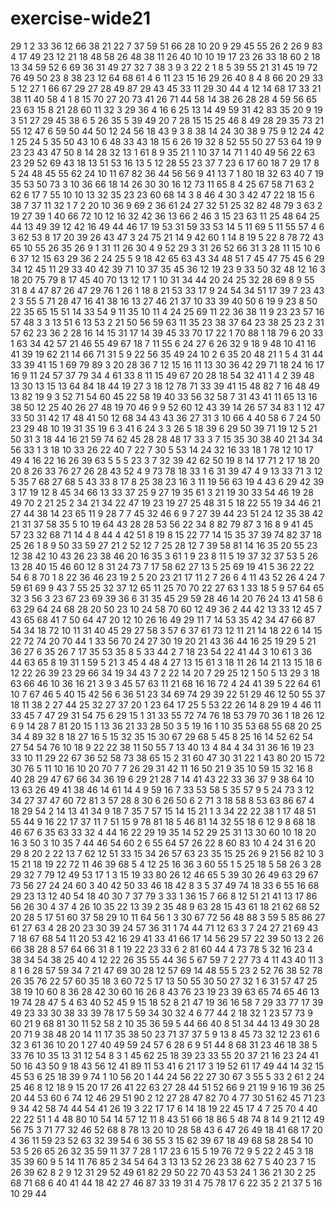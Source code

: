 # exercise-wide21
29
1
2
33
36
12
66
38
21
22
7
37
59
51
66
28
10
20
9
29
45
55
26
2
26
9
83
4
17
49
23
12
21
18
48
58
26
48
38
11
26
40
10
10
19
17
23
26
33
18
60
2
18
13
34
59
52
6
69
36
31
49
27
32
7
38
3
9
3
22
2
1
8
5
39
55
21
31
45
19
72
76
49
50
23
8
38
23
12
64
68
61
4
6
11
23
15
16
29
26
40
8
4
8
66
20
29
33
5
12
27
1
66
67
29
27
28
49
87
29
43
45
33
11
29
30
44
4
12
14
68
17
33
21
38
11
40
58
4
1
8
15
70
27
20
73
41
26
71
44
58
14
38
26
28
28
4
59
56
65
23
63
15
8
21
28
60
11
32
3
29
36
4
16
6
25
13
14
49
59
31
42
83
35
20
9
19
3
51
27
29
45
38
6
5
26
35
5
39
49
20
7
28
15
15
25
46
8
49
28
29
35
73
21
55
12
47
6
59
50
44
50
12
24
56
18
43
9
3
8
38
14
24
30
38
9
75
9
12
24
42
1
25
24
5
35
50
43
10
6
48
33
43
18
15
6
26
19
32
8
52
55
50
27
53
64
19
9
23
23
43
47
50
8
14
28
32
13
1
61
8
9
35
21
1
10
37
14
71
1
40
49
56
22
63
23
29
52
69
43
18
13
51
53
16
13
5
12
28
55
23
37
7
23
6
17
60
18
7
29
17
8
5
24
48
45
55
62
24
10
11
67
82
36
44
56
56
9
41
13
7
1
80
18
32
63
40
7
19
35
53
50
73
3
10
36
66
18
14
26
30
30
16
12
73
11
65
8
4
25
67
58
71
63
2
62
6
17
7
55
10
10
13
32
35
23
23
60
68
14
3
8
46
4
30
3
42
47
22
18
15
6
38
7
37
11
32
1
7
2
20
10
36
9
69
2
36
61
24
27
32
51
25
32
82
48
79
3
63
2
19
27
39
1
40
66
72
10
12
16
32
42
36
13
66
2
46
3
15
23
63
11
25
48
64
25
44
13
49
39
12
42
16
49
44
46
17
19
53
31
59
33
53
14
5
11
69
5
11
55
57
4
6
3
62
53
8
17
20
39
26
43
47
3
24
75
21
14
9
42
60
1
14
8
19
5
22
8
78
72
43
65
10
55
26
35
26
9
1
31
11
26
30
4
9
52
29
3
31
26
52
66
31
3
28
11
15
10
6
6
37
12
15
63
29
36
2
24
25
5
9
18
42
65
63
43
34
48
51
7
45
47
75
45
6
29
34
12
45
11
29
33
40
42
39
71
10
37
35
45
36
12
19
23
9
33
50
32
48
12
16
3
18
20
75
79
8
17
45
40
70
13
12
17
1
10
31
34
44
20
24
25
32
28
69
8
9
55
31
8
4
47
87
26
47
29
76
1
26
1
18
8
21
53
33
17
9
24
54
34
51
17
39
7
23
43
2
3
55
5
71
28
47
16
41
38
16
13
27
46
21
37
10
33
39
40
50
6
19
9
23
8
50
22
35
65
15
51
14
33
54
9
11
35
10
11
4
24
25
69
11
22
36
38
11
9
23
23
57
16
57
48
3
3
13
51
6
13
53
2
21
50
56
59
63
11
35
23
38
37
64
23
38
25
23
2
31
57
62
23
36
2
28
16
14
15
31
17
14
39
45
33
70
17
22
1
70
88
1
18
79
6
20
33
1
63
34
42
57
21
46
55
49
67
18
7
11
55
6
24
27
6
26
32
9
18
9
48
10
41
16
41
39
19
62
21
14
66
71
31
5
9
22
56
35
49
24
10
2
6
35
20
48
21
1
5
4
31
44
33
39
41
15
1
69
79
89
3
20
28
36
7
12
15
16
11
13
30
36
42
29
71
18
24
16
17
16
9
11
24
57
37
79
34
4
61
33
8
11
15
49
67
20
28
18
54
32
41
1
4
2
39
48
13
30
13
15
13
64
84
18
44
19
27
3
18
12
78
71
33
39
41
15
48
82
7
16
48
49
13
82
19
9
3
52
71
54
60
45
22
58
19
40
33
56
32
58
7
31
43
41
11
65
13
16
38
50
12
25
40
26
27
48
19
70
46
9
9
52
60
12
43
39
14
26
57
34
83
1
12
47
33
50
31
42
17
48
41
50
12
68
34
43
43
36
27
31
3
10
66
4
40
58
6
7
24
50
23
29
48
10
19
31
35
19
6
3
41
6
24
3
3
26
5
18
39
6
29
50
39
71
19
12
5
21
50
31
3
18
44
16
21
59
74
62
45
28
28
48
17
33
3
7
15
35
30
38
40
21
34
34
56
33
1
3
18
10
33
26
22
40
7
22
7
30
5
53
14
24
32
16
33
18
1
78
12
10
17
49
4
16
22
16
26
39
63
5
5
5
23
3
7
32
39
42
62
50
19
8
14
17
71
2
17
18
20
20
8
26
33
76
27
26
28
43
52
4
9
73
78
18
33
1
6
31
39
47
4
9
13
33
71
3
12
5
35
7
68
27
68
5
43
33
8
17
8
25
38
23
16
3
11
19
56
63
19
4
43
6
29
42
39
3
17
19
12
8
45
34
66
13
33
37
25
9
27
19
35
61
3
21
19
30
33
54
46
19
28
49
70
2
21
25
2
34
21
34
22
47
19
23
19
27
25
48
31
5
18
22
55
19
34
46
21
27
44
38
14
23
65
11
9
28
7
7
45
32
46
6
9
7
27
39
44
23
51
24
12
35
38
42
21
31
37
58
35
5
10
19
64
43
28
28
53
56
22
34
8
82
79
87
3
16
8
9
41
45
57
23
32
68
71
14
4
8
44
4
42
51
8
19
8
15
22
77
14
15
35
37
39
74
82
37
18
25
26
1
8
9
50
33
59
27
21
2
52
12
7
25
28
12
7
39
58
81
14
16
35
20
55
23
12
38
42
10
43
26
23
38
46
20
16
35
3
61
1
9
23
8
11
5
19
37
32
37
53
5
26
13
28
40
15
46
60
12
8
31
24
73
7
17
58
62
27
13
5
25
69
19
41
5
36
22
22
54
6
8
70
1
8
22
36
46
23
19
2
5
20
23
21
17
11
2
7
26
6
4
11
43
52
26
4
24
7
59
61
69
9
43
7
55
25
32
37
12
65
11
25
70
70
22
27
63
1
33
18
5
9
57
64
65
32
3
56
3
23
67
23
69
39
36
6
31
35
45
29
59
28
46
14
20
76
24
13
41
58
6
63
29
64
24
68
28
20
50
23
10
24
58
70
60
12
49
36
2
44
42
13
33
12
45
7
43
65
68
41
7
50
64
47
20
12
10
26
16
49
29
11
7
14
53
35
42
34
47
66
87
54
34
18
72
10
11
31
40
45
29
27
58
3
57
6
37
61
73
12
11
21
14
18
22
6
14
15
22
72
74
20
70
44
1
33
56
70
24
27
30
19
20
21
43
36
44
16
25
19
29
5
21
36
27
6
35
26
7
17
35
53
35
8
5
33
44
2
7
18
23
54
22
41
44
3
10
61
3
36
44
63
65
8
19
31
1
59
5
21
3
45
4
48
4
27
13
15
61
3
18
11
26
14
21
13
15
18
6
12
22
26
39
23
29
66
34
19
34
43
7
2
22
14
20
7
29
25
12
1
50
5
13
29
3
18
63
66
46
10
36
16
21
3
9
3
45
57
63
11
21
68
16
16
72
4
24
41
39
5
22
64
61
10
7
67
46
5
40
15
42
56
6
36
51
23
34
69
74
29
39
22
51
29
46
12
50
55
37
18
11
38
2
27
44
25
32
27
37
20
1
23
64
17
25
5
53
22
26
14
8
29
19
4
46
11
33
45
7
47
29
31
54
75
6
29
15
1
31
33
55
72
74
76
18
53
79
70
36
1
18
26
12
6
9
14
28
7
81
20
15
1
13
36
21
33
28
50
3
5
19
16
1
10
35
53
68
55
68
20
25
34
4
89
32
8
18
27
16
5
15
32
35
15
30
67
29
68
5
45
8
25
16
14
52
62
54
27
54
54
76
10
18
9
22
22
38
11
50
55
7
13
40
13
4
84
4
34
31
36
16
19
23
33
10
11
29
22
67
36
52
58
73
38
65
15
2
31
60
47
30
31
22
1
43
80
20
15
72
30
76
5
11
10
16
10
20
70
7
7
26
29
31
42
11
16
50
21
9
35
10
59
15
32
16
8
40
28
29
47
67
66
34
36
19
6
29
21
28
7
14
41
43
22
33
36
37
9
38
64
10
13
63
26
49
41
38
46
14
61
14
4
9
59
16
7
33
53
58
5
35
57
9
5
24
73
3
12
34
27
37
47
60
72
81
3
57
28
8
30
6
26
50
6
2
71
3
18
58
8
53
63
86
67
4
18
29
54
2
14
13
41
34
9
18
7
35
7
57
15
14
15
21
1
3
34
22
22
38
1
17
48
51
55
44
9
16
22
17
37
11
7
51
15
9
78
81
18
5
46
81
14
32
55
18
6
12
9
8
68
18
46
67
6
35
63
33
32
4
44
16
22
29
19
35
14
52
29
25
31
13
30
60
10
18
20
16
3
50
3
10
35
7
44
46
54
60
2
6
55
64
57
26
22
8
60
83
10
4
24
31
6
20
29
8
20
2
22
13
7
62
12
51
33
15
34
26
57
63
23
35
15
25
26
9
21
56
82
10
3
15
21
18
19
22
72
11
46
39
68
5
4
12
25
16
36
3
60
55
1
5
25
18
5
58
26
3
28
29
32
7
79
12
49
53
17
1
3
15
19
33
80
26
12
46
65
5
39
30
26
49
63
29
67
73
56
27
24
24
60
3
40
42
50
33
46
18
42
8
3
5
37
49
74
18
33
6
55
16
68
29
23
13
12
40
54
18
40
30
7
37
79
3
33
1
36
15
7
66
8
12
51
21
41
13
17
86
56
26
30
4
37
4
26
10
35
22
13
39
2
35
48
9
63
28
15
43
61
18
21
62
68
52
20
28
5
17
51
60
37
58
29
10
11
64
56
1
3
30
67
72
56
48
88
3
59
5
85
86
27
61
27
63
4
28
20
23
30
39
24
57
36
31
1
74
44
71
12
63
3
7
24
27
21
69
43
7
18
67
68
54
11
20
53
42
16
29
41
33
41
66
17
14
56
29
57
22
39
50
13
2
26
66
38
28
8
57
64
66
31
8
1
19
22
23
33
6
2
81
60
44
4
73
78
5
32
16
23
4
38
34
54
38
25
40
4
12
22
26
35
55
44
36
5
67
59
7
2
27
73
4
11
43
40
11
3
8
1
6
28
57
59
34
7
21
47
69
30
28
12
57
69
14
48
55
5
23
2
52
76
38
52
78
26
35
76
22
57
60
35
18
3
60
72
5
17
13
50
55
30
50
27
32
1
6
31
57
47
25
38
19
10
60
8
36
28
42
30
60
16
26
8
43
76
23
19
23
39
63
65
74
65
46
13
19
74
28
47
5
4
63
40
52
45
9
15
18
52
8
21
47
19
36
16
58
7
29
33
77
17
39
49
23
33
30
38
33
39
78
17
5
59
34
30
32
4
6
77
44
2
18
32
1
23
57
73
9
60
21
9
68
81
30
11
52
58
2
10
35
36
59
5
44
66
40
8
51
34
44
13
49
30
28
20
71
9
38
48
20
14
11
17
35
38
50
23
71
37
37
5
9
13
8
45
73
32
12
23
61
6
32
3
61
36
10
20
1
27
40
49
59
24
57
6
28
6
9
51
44
8
68
31
23
46
18
38
5
33
76
10
35
13
31
12
54
8
3
1
45
62
25
18
39
23
33
55
20
37
21
16
23
24
41
50
16
43
50
9
18
43
56
12
41
89
11
53
41
6
21
17
3
19
52
61
17
49
44
14
32
15
45
53
6
25
18
39
9
74
1
10
56
20
1
44
24
56
22
27
30
67
3
55
5
33
2
61
2
24
25
46
8
12
18
9
15
20
17
26
41
22
63
27
28
44
51
52
66
9
21
19
9
16
19
36
25
20
44
53
60
6
74
12
46
29
51
90
2
12
27
28
47
82
70
4
77
30
51
62
45
71
23
9
34
42
58
74
44
54
41
26
19
3
22
17
17
6
14
18
19
22
45
17
4
7
25
70
4
40
22
22
51
1
4
48
80
10
54
14
57
12
11
8
43
51
66
18
86
5
48
74
8
14
9
21
12
49
56
75
3
71
77
32
46
52
68
8
78
13
20
10
28
58
43
6
47
26
49
18
41
68
17
20
4
36
11
59
23
52
63
32
39
54
6
36
55
3
15
62
39
67
18
49
68
58
28
54
10
53
5
26
65
26
32
35
59
11
37
7
28
1
17
23
6
15
5
19
76
72
9
5
22
2
45
3
18
35
39
60
9
5
14
11
76
85
2
34
54
64
3
13
13
52
26
23
38
62
7
5
40
23
7
15
26
39
62
8
2
9
12
31
29
52
49
61
82
29
50
22
70
43
53
24
1
36
21
30
2
25
68
71
68
6
40
41
44
18
42
27
46
87
33
19
31
4
75
78
17
6
22
35
2
21
37
5
16
10
29
44
